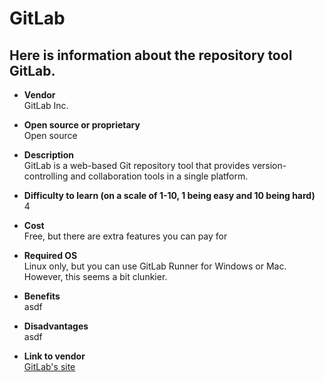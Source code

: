 # GitLab

## Here is information about the repository tool GitLab.

- __Vendor__  
GitLab Inc.

- __Open source or proprietary__  
Open source

- __Description__  
GitLab is a web-based Git repository tool that provides version-controlling and collaboration tools in a single platform. 

- __Difficulty to learn (on a scale of 1-10, 1 being easy and 10 being hard)__  
4

- __Cost__  
Free, but there are extra features you can pay for

- __Required OS__  
Linux only, but you can use GitLab Runner for Windows or Mac.
However, this seems a bit clunkier.

- __Benefits__  
asdf

- __Disadvantages__  
asdf

- __Link to vendor__  
[GitLab's site](https://about.gitlab.com/)
